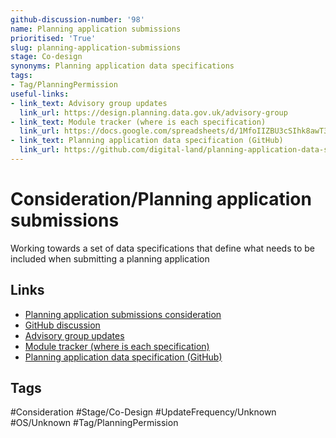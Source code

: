 ```yaml
---
github-discussion-number: '98'
name: Planning application submissions
prioritised: 'True'
slug: planning-application-submissions
stage: Co-design
synonyms: Planning application data specifications
tags:
- Tag/PlanningPermission
useful-links:
- link_text: Advisory group updates
  link_url: https://design.planning.data.gov.uk/advisory-group
- link_text: Module tracker (where is each specification)
  link_url: https://docs.google.com/spreadsheets/d/1MfoIIZBU3cSIhk8awT3f8fv7j_AETT7PLslTJaoa_0Y/edit?usp=sharing
- link_text: Planning application data specification (GitHub)
  link_url: https://github.com/digital-land/planning-application-data-specification
---
```


# Consideration/Planning application submissions

Working towards a set of data specifications that define what needs to be included when submitting a planning application

## Links

* [Planning application submissions consideration](https://design.planning.data.gov.uk/planning-consideration/planning-application-submissions)
* [GitHub discussion](https://github.com/digital-land/data-standards-backlog/discussions/98)
* [Advisory group updates](https://design.planning.data.gov.uk/advisory-group)
* [Module tracker (where is each specification)](https://docs.google.com/spreadsheets/d/1MfoIIZBU3cSIhk8awT3f8fv7j_AETT7PLslTJaoa_0Y/edit?usp=sharing)
* [Planning application data specification (GitHub)](https://github.com/digital-land/planning-application-data-specification)

## Tags

#Consideration #Stage/Co-Design #UpdateFrequency/Unknown #OS/Unknown #Tag/PlanningPermission